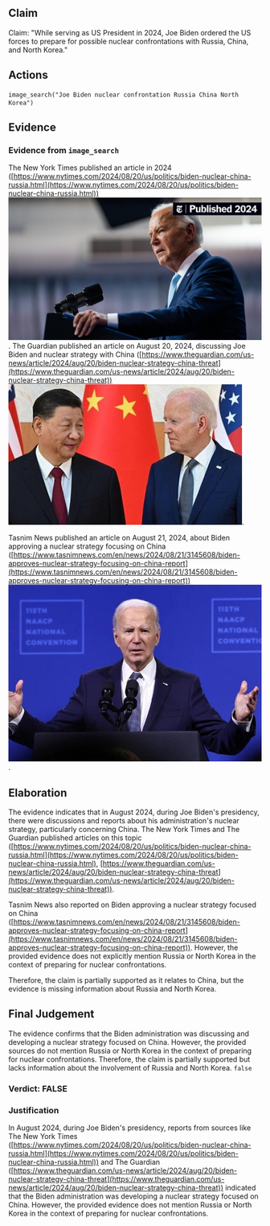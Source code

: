 ## Claim
Claim: "While serving as US President in 2024, Joe Biden ordered the US forces to prepare for possible nuclear confrontations with Russia, China, and North Korea."

## Actions
```
image_search("Joe Biden nuclear confrontation Russia China North Korea")
```

## Evidence
### Evidence from `image_search`
The New York Times published an article in 2024 ([https://www.nytimes.com/2024/08/20/us/politics/biden-nuclear-china-russia.html](https://www.nytimes.com/2024/08/20/us/politics/biden-nuclear-china-russia.html)) ![image 7351](media/2025-08-29_23-31-1756510319-942875.jpg). The Guardian published an article on August 20, 2024, discussing Joe Biden and nuclear strategy with China ([https://www.theguardian.com/us-news/article/2024/aug/20/biden-nuclear-strategy-china-threat](https://www.theguardian.com/us-news/article/2024/aug/20/biden-nuclear-strategy-china-threat)) ![image 7352](media/2025-08-29_23-32-1756510320-233523.jpg).

Tasnim News published an article on August 21, 2024, about Biden approving a nuclear strategy focusing on China ([https://www.tasnimnews.com/en/news/2024/08/21/3145608/biden-approves-nuclear-strategy-focusing-on-china-report](https://www.tasnimnews.com/en/news/2024/08/21/3145608/biden-approves-nuclear-strategy-focusing-on-china-report)) ![image 7353](media/2025-08-29_23-32-1756510320-614194.jpg).


## Elaboration
The evidence indicates that in August 2024, during Joe Biden's presidency, there were discussions and reports about his administration's nuclear strategy, particularly concerning China. The New York Times and The Guardian published articles on this topic ([https://www.nytimes.com/2024/08/20/us/politics/biden-nuclear-china-russia.html](https://www.nytimes.com/2024/08/20/us/politics/biden-nuclear-china-russia.html), [https://www.theguardian.com/us-news/article/2024/aug/20/biden-nuclear-strategy-china-threat](https://www.theguardian.com/us-news/article/2024/aug/20/biden-nuclear-strategy-china-threat)).

Tasnim News also reported on Biden approving a nuclear strategy focused on China ([https://www.tasnimnews.com/en/news/2024/08/21/3145608/biden-approves-nuclear-strategy-focusing-on-china-report](https://www.tasnimnews.com/en/news/2024/08/21/3145608/biden-approves-nuclear-strategy-focusing-on-china-report)). However, the provided evidence does not explicitly mention Russia or North Korea in the context of preparing for nuclear confrontations.

Therefore, the claim is partially supported as it relates to China, but the evidence is missing information about Russia and North Korea.


## Final Judgement
The evidence confirms that the Biden administration was discussing and developing a nuclear strategy focused on China. However, the provided sources do not mention Russia or North Korea in the context of preparing for nuclear confrontations. Therefore, the claim is partially supported but lacks information about the involvement of Russia and North Korea. `false`

### Verdict: FALSE

### Justification
In August 2024, during Joe Biden's presidency, reports from sources like The New York Times ([https://www.nytimes.com/2024/08/20/us/politics/biden-nuclear-china-russia.html](https://www.nytimes.com/2024/08/20/us/politics/biden-nuclear-china-russia.html)) and The Guardian ([https://www.theguardian.com/us-news/article/2024/aug/20/biden-nuclear-strategy-china-threat](https://www.theguardian.com/us-news/article/2024/aug/20/biden-nuclear-strategy-china-threat)) indicated that the Biden administration was developing a nuclear strategy focused on China. However, the provided evidence does not mention Russia or North Korea in the context of preparing for nuclear confrontations.
